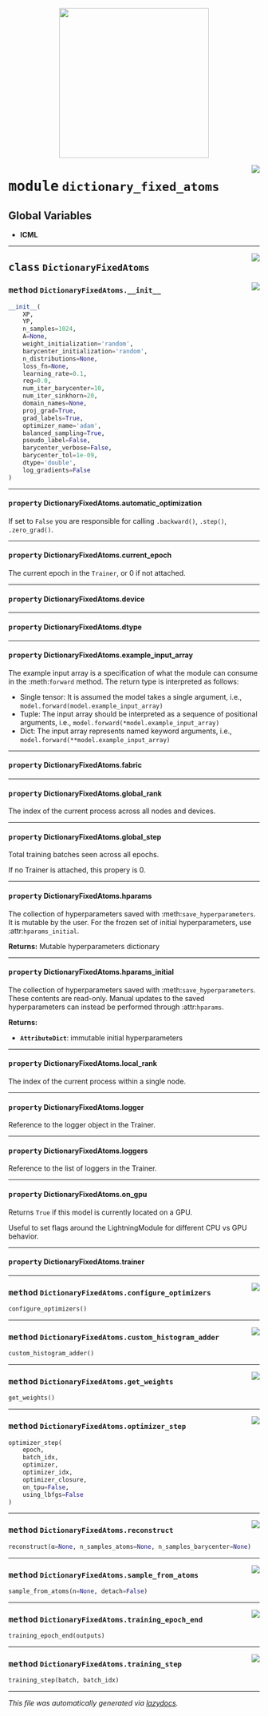 <!-- markdownlint-disable -->

<p align="center">
  <img src="../assets/dadil.png" width="300"/>
</p>

<a href="../dictionary_learning/dictionary_fixed_atoms.py#L0"><img align="right" style="float:right;" src="https://img.shields.io/badge/-source-cccccc?style=flat-square"></a>

# <kbd>module</kbd> `dictionary_fixed_atoms`




**Global Variables**
---------------
- **ICML**


---

<a href="../dictionary_learning/dictionary_fixed_atoms.py#L14"><img align="right" style="float:right;" src="https://img.shields.io/badge/-source-cccccc?style=flat-square"></a>

## <kbd>class</kbd> `DictionaryFixedAtoms`




<a href="../dictionary_learning/dictionary_fixed_atoms.py#L15"><img align="right" style="float:right;" src="https://img.shields.io/badge/-source-cccccc?style=flat-square"></a>

### <kbd>method</kbd> `DictionaryFixedAtoms.__init__`

```python
__init__(
    XP,
    YP,
    n_samples=1024,
    A=None,
    weight_initialization='random',
    barycenter_initialization='random',
    n_distributions=None,
    loss_fn=None,
    learning_rate=0.1,
    reg=0.0,
    num_iter_barycenter=10,
    num_iter_sinkhorn=20,
    domain_names=None,
    proj_grad=True,
    grad_labels=True,
    optimizer_name='adam',
    balanced_sampling=True,
    pseudo_label=False,
    barycenter_verbose=False,
    barycenter_tol=1e-09,
    dtype='double',
    log_gradients=False
)
```






---

#### <kbd>property</kbd> DictionaryFixedAtoms.automatic_optimization

If set to ``False`` you are responsible for calling ``.backward()``, ``.step()``, ``.zero_grad()``. 

---

#### <kbd>property</kbd> DictionaryFixedAtoms.current_epoch

The current epoch in the ``Trainer``, or 0 if not attached. 

---

#### <kbd>property</kbd> DictionaryFixedAtoms.device





---

#### <kbd>property</kbd> DictionaryFixedAtoms.dtype





---

#### <kbd>property</kbd> DictionaryFixedAtoms.example_input_array

The example input array is a specification of what the module can consume in the :meth:`forward` method. The return type is interpreted as follows: 


-   Single tensor: It is assumed the model takes a single argument, i.e.,  ``model.forward(model.example_input_array)`` 
-   Tuple: The input array should be interpreted as a sequence of positional arguments, i.e.,  ``model.forward(*model.example_input_array)`` 
-   Dict: The input array represents named keyword arguments, i.e.,  ``model.forward(**model.example_input_array)`` 

---

#### <kbd>property</kbd> DictionaryFixedAtoms.fabric





---

#### <kbd>property</kbd> DictionaryFixedAtoms.global_rank

The index of the current process across all nodes and devices. 

---

#### <kbd>property</kbd> DictionaryFixedAtoms.global_step

Total training batches seen across all epochs. 

If no Trainer is attached, this propery is 0. 

---

#### <kbd>property</kbd> DictionaryFixedAtoms.hparams

The collection of hyperparameters saved with :meth:`save_hyperparameters`. It is mutable by the user. For the frozen set of initial hyperparameters, use :attr:`hparams_initial`. 



**Returns:**
  Mutable hyperparameters dictionary 

---

#### <kbd>property</kbd> DictionaryFixedAtoms.hparams_initial

The collection of hyperparameters saved with :meth:`save_hyperparameters`. These contents are read-only. Manual updates to the saved hyperparameters can instead be performed through :attr:`hparams`. 



**Returns:**
 
 - <b>`AttributeDict`</b>:  immutable initial hyperparameters 

---

#### <kbd>property</kbd> DictionaryFixedAtoms.local_rank

The index of the current process within a single node. 

---

#### <kbd>property</kbd> DictionaryFixedAtoms.logger

Reference to the logger object in the Trainer. 

---

#### <kbd>property</kbd> DictionaryFixedAtoms.loggers

Reference to the list of loggers in the Trainer. 

---

#### <kbd>property</kbd> DictionaryFixedAtoms.on_gpu

Returns ``True`` if this model is currently located on a GPU. 

Useful to set flags around the LightningModule for different CPU vs GPU behavior. 

---

#### <kbd>property</kbd> DictionaryFixedAtoms.trainer







---

<a href="../dictionary_learning/dictionary_fixed_atoms.py#L179"><img align="right" style="float:right;" src="https://img.shields.io/badge/-source-cccccc?style=flat-square"></a>

### <kbd>method</kbd> `DictionaryFixedAtoms.configure_optimizers`

```python
configure_optimizers()
```





---

<a href="../dictionary_learning/dictionary_fixed_atoms.py#L174"><img align="right" style="float:right;" src="https://img.shields.io/badge/-source-cccccc?style=flat-square"></a>

### <kbd>method</kbd> `DictionaryFixedAtoms.custom_histogram_adder`

```python
custom_histogram_adder()
```





---

<a href="../dictionary_learning/dictionary_fixed_atoms.py#L113"><img align="right" style="float:right;" src="https://img.shields.io/badge/-source-cccccc?style=flat-square"></a>

### <kbd>method</kbd> `DictionaryFixedAtoms.get_weights`

```python
get_weights()
```





---

<a href="../dictionary_learning/dictionary_fixed_atoms.py#L96"><img align="right" style="float:right;" src="https://img.shields.io/badge/-source-cccccc?style=flat-square"></a>

### <kbd>method</kbd> `DictionaryFixedAtoms.optimizer_step`

```python
optimizer_step(
    epoch,
    batch_idx,
    optimizer,
    optimizer_idx,
    optimizer_closure,
    on_tpu=False,
    using_lbfgs=False
)
```





---

<a href="../dictionary_learning/dictionary_fixed_atoms.py#L323"><img align="right" style="float:right;" src="https://img.shields.io/badge/-source-cccccc?style=flat-square"></a>

### <kbd>method</kbd> `DictionaryFixedAtoms.reconstruct`

```python
reconstruct(α=None, n_samples_atoms=None, n_samples_barycenter=None)
```





---

<a href="../dictionary_learning/dictionary_fixed_atoms.py#L121"><img align="right" style="float:right;" src="https://img.shields.io/badge/-source-cccccc?style=flat-square"></a>

### <kbd>method</kbd> `DictionaryFixedAtoms.sample_from_atoms`

```python
sample_from_atoms(n=None, detach=False)
```





---

<a href="../dictionary_learning/dictionary_fixed_atoms.py#L290"><img align="right" style="float:right;" src="https://img.shields.io/badge/-source-cccccc?style=flat-square"></a>

### <kbd>method</kbd> `DictionaryFixedAtoms.training_epoch_end`

```python
training_epoch_end(outputs)
```





---

<a href="../dictionary_learning/dictionary_fixed_atoms.py#L207"><img align="right" style="float:right;" src="https://img.shields.io/badge/-source-cccccc?style=flat-square"></a>

### <kbd>method</kbd> `DictionaryFixedAtoms.training_step`

```python
training_step(batch, batch_idx)
```








---

_This file was automatically generated via [lazydocs](https://github.com/ml-tooling/lazydocs)._
